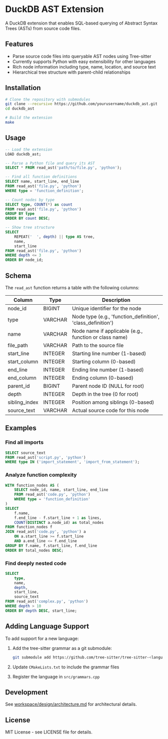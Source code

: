 # DuckDB AST Extension

A DuckDB extension that enables SQL-based querying of Abstract Syntax Trees (ASTs) from source code files.

## Features

- Parse source code files into queryable AST nodes using Tree-sitter
- Currently supports Python with easy extensibility for other languages
- Rich node information including type, name, location, and source text
- Hierarchical tree structure with parent-child relationships

## Installation

```bash
# Clone the repository with submodules
git clone --recursive https://github.com/yourusername/duckdb_ast.git
cd duckdb_ast

# Build the extension
make
```

## Usage

```sql
-- Load the extension
LOAD duckdb_ast;

-- Parse a Python file and query its AST
SELECT * FROM read_ast('path/to/file.py', 'python');

-- Find all function definitions
SELECT name, start_line, end_line 
FROM read_ast('file.py', 'python')
WHERE type = 'function_definition';

-- Count nodes by type
SELECT type, COUNT(*) as count
FROM read_ast('file.py', 'python')
GROUP BY type
ORDER BY count DESC;

-- Show tree structure
SELECT 
    REPEAT('  ', depth) || type AS tree,
    name,
    start_line
FROM read_ast('file.py', 'python')
WHERE depth <= 3
ORDER BY node_id;
```

## Schema

The `read_ast` function returns a table with the following columns:

| Column | Type | Description |
|--------|------|-------------|
| node_id | BIGINT | Unique identifier for the node |
| type | VARCHAR | Node type (e.g., 'function_definition', 'class_definition') |
| name | VARCHAR | Node name if applicable (e.g., function or class name) |
| file_path | VARCHAR | Path to the source file |
| start_line | INTEGER | Starting line number (1-based) |
| start_column | INTEGER | Starting column (0-based) |
| end_line | INTEGER | Ending line number (1-based) |
| end_column | INTEGER | Ending column (0-based) |
| parent_id | BIGINT | Parent node ID (NULL for root) |
| depth | INTEGER | Depth in the tree (0 for root) |
| sibling_index | INTEGER | Position among siblings (0-based) |
| source_text | VARCHAR | Actual source code for this node |

## Examples

### Find all imports
```sql
SELECT source_text
FROM read_ast('script.py', 'python')
WHERE type IN ('import_statement', 'import_from_statement');
```

### Analyze function complexity
```sql
WITH function_nodes AS (
    SELECT node_id, name, start_line, end_line
    FROM read_ast('code.py', 'python')
    WHERE type = 'function_definition'
)
SELECT 
    f.name,
    f.end_line - f.start_line + 1 as lines,
    COUNT(DISTINCT a.node_id) as total_nodes
FROM function_nodes f
JOIN read_ast('code.py', 'python') a 
    ON a.start_line >= f.start_line 
    AND a.end_line <= f.end_line
GROUP BY f.name, f.start_line, f.end_line
ORDER BY total_nodes DESC;
```

### Find deeply nested code
```sql
SELECT 
    type,
    name,
    depth,
    start_line,
    source_text
FROM read_ast('complex.py', 'python')
WHERE depth > 10
ORDER BY depth DESC, start_line;
```

## Adding Language Support

To add support for a new language:

1. Add the tree-sitter grammar as a git submodule:
   ```bash
   git submodule add https://github.com/tree-sitter/tree-sitter-<language>.git grammars/tree-sitter-<language>
   ```

2. Update `CMakeLists.txt` to include the grammar files

3. Register the language in `src/grammars.cpp`

## Development

See [workspace/design/architecture.md](workspace/design/architecture.md) for architectural details.

## License

MIT License - see LICENSE file for details.